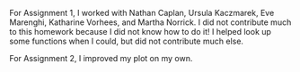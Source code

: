 For Assignment 1, I worked with Nathan Caplan, Ursula Kaczmarek, Eve Marenghi, 
Katharine Vorhees, and Martha Norrick. I did not contribute much to this homework
because I did not know how to do it! I helped look up some functions when I 
could, but did not contribute much else.

For Assignment 2, I improved my plot on my own.  
